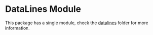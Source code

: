 # DataLines Module

This package has a single module, check the [datalines](./datalines/README.md) folder for more information.
